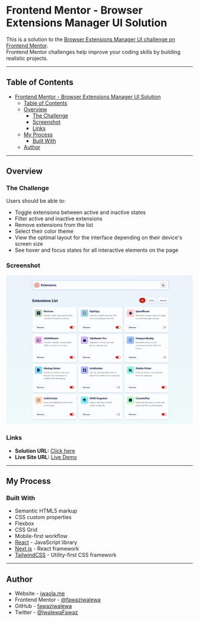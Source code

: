 # Frontend Mentor - Browser Extensions Manager UI Solution

This is a solution to the [Browser Extensions Manager UI challenge on Frontend Mentor](https://www.frontendmentor.io/challenges/browser-extension-manager-ui-yNZnOfsMAp).  
Frontend Mentor challenges help improve your coding skills by building realistic projects.

---

## Table of Contents

- [Frontend Mentor - Browser Extensions Manager UI Solution](#frontend-mentor---browser-extensions-manager-ui-solution)
  - [Table of Contents](#table-of-contents)
  - [Overview](#overview)
    - [The Challenge](#the-challenge)
    - [Screenshot](#screenshot)
    - [Links](#links)
  - [My Process](#my-process)
    - [Built With](#built-with)
  - [Author](#author)

---

## Overview

### The Challenge

Users should be able to:

- Toggle extensions between active and inactive states
- Filter active and inactive extensions
- Remove extensions from the list
- Select their color theme
- View the optimal layout for the interface depending on their device's screen size
- See hover and focus states for all interactive elements on the page

### Screenshot

![Screenshot of the project](./preview.png)

### Links

- **Solution URL:** [Click here](https://www.frontendmentor.io/solutions/browser-extension-manager-ui---nextjs-d6hzO_gvaD)
- **Live Site URL:** [Live Demo](https://browser-extensions-manager-ui-murex.vercel.app/)

---

## My Process

### Built With

- Semantic HTML5 markup
- CSS custom properties
- Flexbox
- CSS Grid
- Mobile-first workflow
- [React](https://reactjs.org/) - JavaScript library
- [Next.js](https://nextjs.org/) - React framework
- [TailwindCSS](https://tailwindcss.com/) - Utility-first CSS framework

---

## Author

- Website - [iwaola.me](https://iwaola.me)
- Frontend Mentor - [@fawaziwalewa](https://www.frontendmentor.io/profile/fawaziwalewa)
- GitHub - [fawaziwalewa](https://github.com/fawaziwalewa)
- Twitter - [@IwalewaFawaz](https://twitter.com/IwalewaFawaz)
